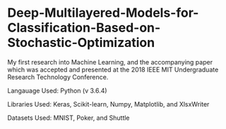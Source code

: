 # Deep-Multilayered-Models-for-Classification-Based-on-Stochastic-Optimization
My first research into Machine Learning, and the accompanying paper which was accepted and presented at the 2018 IEEE MIT Undergraduate Research Technology Conference.

Langauage Used: Python (v 3.6.4)

Libraries Used: Keras, Scikit-learn, Numpy, Matplotlib, and XlsxWriter

Datasets Used: MNIST, Poker, and Shuttle
